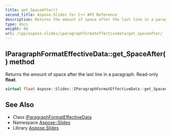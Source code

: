 ```yaml
---
title: get_SpaceAfter()
second_title: Aspose.Slides for C++ API Reference
description: Returns the amount of space after the last line in a paragraph. Read-only float.
type: docs
weight: 66
url: /cpp/aspose.slides/iparagraphformateffectivedata/get_spaceafter/
---
```

## IParagraphFormatEffectiveData::get_SpaceAfter() method


Returns the amount of space after the last line in a paragraph. Read-only **float**.

```cpp
virtual float Aspose::Slides::IParagraphFormatEffectiveData::get_SpaceAfter()=0
```

## See Also

* Class [IParagraphFormatEffectiveData](./)
* Namespace [Aspose::Slides](../)
* Library [Aspose.Slides](../../)